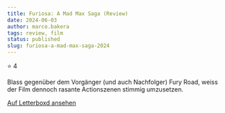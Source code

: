 ```yaml
---
title: Furiosa: A Mad Max Saga (Review)
date: 2024-06-03
author: marco.bakera
tags: review, film
status: published
slug: furiosa-a-mad-max-saga-2024
---
```


⭐ 4

Blass gegenüber dem Vorgänger (und auch Nachfolger) Fury Road, weiss der Film dennoch rasante Actionszenen stimmig umzusetzen.

[Auf Letterboxd ansehen](https://boxd.it/6Ba1h9)

